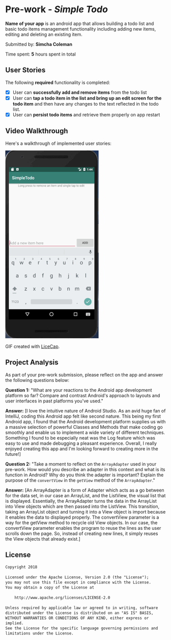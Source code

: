 # Pre-work - *Simple Todo*

**Name of your app** is an android app that allows building a todo list and basic todo items management functionality including adding new items, editing and deleting an existing item.

Submitted by: **Simcha Coleman**

Time spent: **5** hours spent in total

## User Stories

The following **required** functionality is completed:

* [x] User can **successfully add and remove items** from the todo list
* [x] User can **tap a todo item in the list and bring up an edit screen for the todo item** and then have any changes to the text reflected in the todo list.
* [x] User can **persist todo items** and retrieve them properly on app restart

## Video Walkthrough

Here's a walkthrough of implemented user stories:

<img src='walkthrough1.gif' title='Video Walkthrough' width='' alt='Video Walkthrough' />

GIF created with [LiceCap](http://www.cockos.com/licecap/).

## Project Analysis

As part of your pre-work submission, please reflect on the app and answer the following questions below:

**Question 1:** "What are your reactions to the Android app development platform so far? Compare and contrast Android's approach to layouts and user interfaces in past platforms you've used."

**Answer:** [I love the intuitive nature of Android Studio. As an avid huge fan of IntelliJ, coding this Android app felt like second nature. This being my first Android app, I found that the Android development platform supplies us with a massive selection of powerful Classes and Methods that make coding go smoothly and enable us to implement a wide variety of different techniques. Something I found to be especially neat was the Log feature which was easy to use and made debugging a pleasant experience. Overall, I really enjoyed creating this app and I'm looking forward to creating more in the future!]

**Question 2:** "Take a moment to reflect on the `ArrayAdapter` used in your pre-work. How would you describe an adapter in this context and what is its function in Android? Why do you think the adapter is important? Explain the purpose of the `convertView` in the `getView` method of the `ArrayAdapter`."

**Answer:** [An ArrayAdapter is a form of Adapter which acts as a go between for the data set, in our case an ArrayList, and the ListView, the visual list that is displayed. Essentially, the ArrayAdapter turns the data in the ArrayList into View objects which are then passed into the ListView. This transition, taking an ArrayList object and turning it into a View object is import because it enables the data to displayed properly. The convertView parameter is a way for the getView method to recycle old View objects. In our case, the convertView parameter enables the program to reuse the lines as the user scrolls down the page. So, instead of creating new lines, it simply reuses the View objects that already exist.]

## License

    Copyright 2018

    Licensed under the Apache License, Version 2.0 (the "License");
    you may not use this file except in compliance with the License.
    You may obtain a copy of the License at

        http://www.apache.org/licenses/LICENSE-2.0

    Unless required by applicable law or agreed to in writing, software
    distributed under the License is distributed on an "AS IS" BASIS,
    WITHOUT WARRANTIES OR CONDITIONS OF ANY KIND, either express or implied.
    See the License for the specific language governing permissions and
    limitations under the License.
